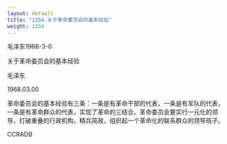 ```yaml
---
layout: default
title: "1254.关于革命委员会的基本经验"
weight: 1254
---
```


毛泽东1968-3-0

关于革命委员会的基本经验

毛泽东

1968.03.00

革命委员会的基本经验有三条：一条是有革命干部的代表，一条是有军队的代表，一条是有革命群众的代表，实现了革命的三结合。革命委员会要实行一元化的领导，打破重叠的行政机构，精兵简政，组织起一个革命化的联系群众的领导班子。

CCRADB

